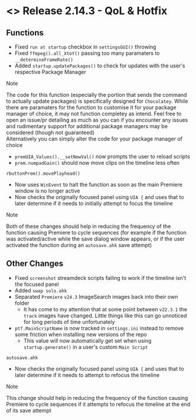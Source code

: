 # <> Release 2.14.3 - QoL & Hotfix

## Functions
- Fixed `run at startup` checkbox in `settingsGUI()` throwing
- Fixed `ffmpeg().all_XtoY()` passing too many paramaters to `__determineFrameRate()`
- Added `startup.updatePackages()` to check for updates with the user's respective Package Manager
> [!Note]
> The code for this function (especially the portion that sends the command to actually update packages) is specifically designed for `Chocolatey`. While there are paramaters for the function to customise it for your package manager of choice, it may not function completey as intend. Feel free to open an issue/pr detailing as much as you can if you encounter any issues and rudimentary support for additional package managers may be considered (though not guaranteed)  
> Alternatively you can simply alter the code for your package manager of choice
- `premUIA_Values().__setNewVal()` now prompts the user to reload scripts
- `prem.numpadGain()` should now move clips on the timeline less often

`rbuttonPrem().movePlayhead()`
- Now uses `WinEvent` to halt the function as soon as the main Premiere window is no longer active
- Now checks the originally focused panel using `UIA {` and uses that to later determine if it needs to initially attempt to focus the timeline
> [!Note]
> Both of these changes should help in reducing the frequency of the function causing Premiere to cycle sequences (for example if the function was activated/active while the save dialog window appears, or if the user activated the function during an `autosave.ahk` save attempt)

## Other Changes
- Fixed `screenshot` streamdeck scripts failing to work if the timeline isn't the focused panel
- Added `swap solo.ahk`
- Separated `Premiere` `v24.3` ImageSearch images back into their own folder
    - It has come to my attention that at some point between `v22.3.1` the `track` images have changed. Little things like this can go unnoticed for long periods of time unfortunately
- `ptf.MainScriptName` is now tracked in `settings.ini` instead to remove some friction when installing new versions of the repo
    - This value will now automatically get set when using `startup.generate()` in a user's custom `Main Script`

`autosave.ahk`
- Now checks the originally focused panel using `UIA {` and uses that to later determine if it needs to attempt to refocus the timeline
> [!Note]
> This change should help in reducing the frequency of the function causing Premiere to cycle sequences if it attempts to refocus the timeline at the end of its save attempt